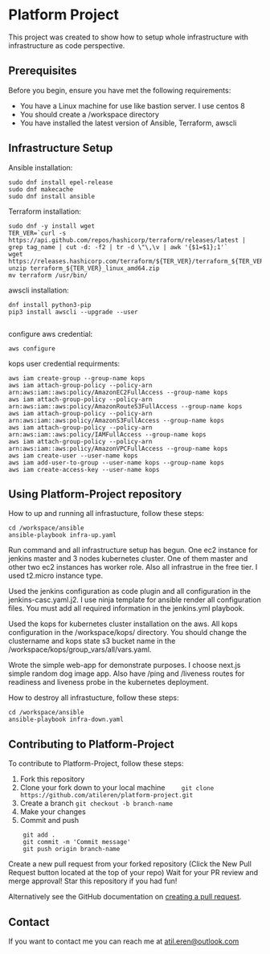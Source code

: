 # Platform Project

This project was created to show how to setup whole infrastructure with infrastructure as code perspective.

## Prerequisites

Before you begin, ensure you have met the following requirements:
* You have a Linux machine for use like bastion server. I use centos 8
* You should create a /workspace directory
* You have installed the latest version of Ansible, Terraform, awscli

## Infrastructure Setup 

Ansible installation:

```
sudo dnf install epel-release
sudo dnf makecache
sudo dnf install ansible

```

Terraform installation:

```
sudo dnf -y install wget
TER_VER=`curl -s https://api.github.com/repos/hashicorp/terraform/releases/latest |  grep tag_name | cut -d: -f2 | tr -d \"\,\v | awk '{$1=$1};1'`
wget https://releases.hashicorp.com/terraform/${TER_VER}/terraform_${TER_VER}_linux_amd64.zip
unzip terraform_${TER_VER}_linux_amd64.zip
mv terraform /usr/bin/

```

awscli installation:

```
dnf install python3-pip
pip3 install awscli --upgrade --user


```

configure aws credential:

```
aws configure
```

kops user credential requirments:

```
aws iam create-group --group-name kops
aws iam attach-group-policy --policy-arn arn:aws:iam::aws:policy/AmazonEC2FullAccess --group-name kops
aws iam attach-group-policy --policy-arn arn:aws:iam::aws:policy/AmazonRoute53FullAccess --group-name kops
aws iam attach-group-policy --policy-arn arn:aws:iam::aws:policy/AmazonS3FullAccess --group-name kops
aws iam attach-group-policy --policy-arn arn:aws:iam::aws:policy/IAMFullAccess --group-name kops
aws iam attach-group-policy --policy-arn arn:aws:iam::aws:policy/AmazonVPCFullAccess --group-name kops
aws iam create-user --user-name kops
aws iam add-user-to-group --user-name kops --group-name kops
aws iam create-access-key --user-name kops
```


## Using Platform-Project repository 

How to up and running all infrastucture, follow these steps:

```
cd /workspace/ansible
ansible-playbook infra-up.yaml
```

Run command and all infrastructure setup has begun. One ec2 instance for jenkins master and 3 nodes kubernetes cluster. One of them master and other two ec2 instances has worker role. Also all infrastrue in the free tier. I used t2.micro instance type.

Used the jenkins configuration as code plugin and all configuration in the jenkins-casc.yaml.j2. I use ninja template for ansible render all configuration files. You must add all required information in the jenkins.yml playbook.

Used the kops for kubernetes cluster installation on the aws. All kops configuration in the /workspace/kops/ directory. You should change the clustername and kops state s3 bucket name in the /workspace/kops/group_vars/all/vars.yaml.

Wrote the simple web-app for demonstrate purposes. I choose next.js simple random dog image app. Also have /ping and /liveness routes for readiness and liveness probe in the kubernetes deployment.

How to destroy all infrastucture, follow these steps:

```
cd /workspace/ansible
ansible-playbook infra-down.yaml
```

## Contributing to Platform-Project
To contribute to Platform-Project, follow these steps:

1. Fork this repository
2. Clone your fork down to your local machine
`    git clone https://github.com/atileren/platform-project.git`
3. Create a branch
    `git checkout -b branch-name`
4. Make your changes
5. Commit and push
```    
    git add .
    git commit -m 'Commit message'
    git push origin branch-name
```
Create a new pull request from your forked repository (Click the New Pull Request button located at the top of your repo)
Wait for your PR review and merge approval!
Star this repository if you had fun!


Alternatively see the GitHub documentation on [creating a pull request](https://help.github.com/en/github/collaborating-with-issues-and-pull-requests/creating-a-pull-request).

## Contact

If you want to contact me you can reach me at atil.eren@outlook.com

